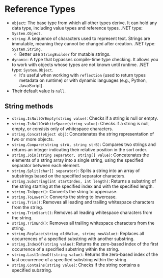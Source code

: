 # Reference Types

- `object`: The base type from which all other types derive. It can hold any data type, including value types and reference types. .NET type: `System.Object`.
- `string`: A sequence of characters used to represent text. Strings are immutable, meaning they cannot be changed after creation. .NET type: `System.String`.
  - Better use `StringBuilder` for mutable strings.
- `dynamic`: A type that bypasses compile-time type checking. It allows you to work with objects whose types are not known until runtime. .NET type: `System.Object`.
  - It's useful when working with `reflection` (used to return types metadata on runtime) or with dynamic languages (e.g., Python, JavaScript).
- Their default value is `null`.

## String methods

- `string.IsNullOrEmpty(string value)`: Checks if a string is null or empty.
- `string.IsNullOrWhiteSpace(string value)`: Checks if a string is null, empty, or consists only of whitespace characters.
- `string.Concat(object obj)`: Concatenates the string representation of two or more objects.
- `string.Compare(string strA, string strB)`: Compares two strings and returns an integer indicating their relative position in the sort order.
- `string.Join(string separator, string[] value)`: Concatenates the elements of a string array into a single string, using the specified separator between each element.
- `string.Split(char[] separator)`: Splits a string into an array of substrings based on the specified separator characters.
- `string.Substring(int startIndex, int length)`: Returns a substring of the string starting at the specified index and with the specified length.
- `string.ToUpper()`: Converts the string to uppercase.
- `string.ToLower()`: Converts the string to lowercase.
- `string.Trim()`: Removes all leading and trailing whitespace characters from the string.
- `string.TrimStart()`: Removes all leading whitespace characters from the string.
- `string.TrimEnd()`: Removes all trailing whitespace characters from the string.
- `string.Replace(string oldValue, string newValue)`: Replaces all occurrences of a specified substring with another substring.
- `string.IndexOf(string value)`: Returns the zero-based index of the first occurrence of a specified substring within the string.
- `string.LastIndexOf(string value)`: Returns the zero-based index of the last occurrence of a specified substring within the string.
- `string.Contains(string value)`: Checks if the string contains a specified substring.
